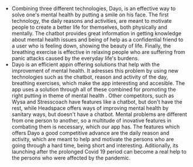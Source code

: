 
 -  Combining three different technologies, Dayo, is an effective way to solve one's mental health by putting a smile on his face. The first technology, the daily reasons and activities, are meant to motivate people to create a better life for themselves, both physically and mentally. The chatbot provides great information in getting knowledge about mental health issues and being of help as a confidential friend to a user who is feeling down, showing the beauty of life. Finally, the breathing exercise is effective in relaxing people who are suffering from panic attacks caused by the everyday life's burdens.
 -  Dayo is an efficient appin offering solutions that help with the improvement of mental health. It adresses this problem by using new technologies such as the chatbot, reason and activity of the day, breathing exercises, which make the app interesting and accesible. The app uses a solution through all of these combined for promoting the right putting in theme of mental health . Other competitors, such as Wysa and Stresscoach have features like a chatbot, but don't have the rest, while Headspace offers ways of improving  mental health by sanitary ways, but doesn't have a chatbot. Mental problems are different from one person to another, so a multitude of inovative features in combating them is necessary, which our app has. The features which offers Dayo a good competitive advance are the daily reason and activity, which are meant to help and motivate the persons who are going through a hard time, being short and interesting. Aditionally, its launching after the prolonged Covid 19 period can become a real help to the persons who were affected by the pandemic.
